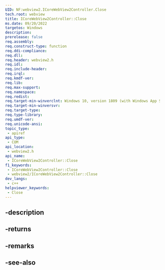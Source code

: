 ```yaml
---
UID: NF:webview2.ICoreWebView2Controller.Close
tech.root: webview
title: ICoreWebView2Controller::Close
ms.date: 09/20/2022
targetos: Windows
description: 
prerelease: false
req.assembly: 
req.construct-type: function
req.ddi-compliance: 
req.dll: 
req.header: webview2.h
req.idl: 
req.include-header: 
req.irql: 
req.kmdf-ver: 
req.lib: 
req.max-support: 
req.namespace: 
req.redist: 
req.target-min-winverclnt: Windows 10, version 1809 (with Windows App SDK 1.1 or later)
req.target-min-winversvr: 
req.target-type: 
req.type-library: 
req.umdf-ver: 
req.unicode-ansi: 
topic_type:
 - apiref
api_type:
 - COM
api_location:
 - webview2.h
api_name:
 - ICoreWebView2Controller::Close
f1_keywords:
 - ICoreWebView2Controller::Close
 - webview2/ICoreWebView2Controller::Close
dev_langs:
 - c++
helpviewer_keywords:
 - Close
---
```


## -description

## -returns

## -remarks

## -see-also

